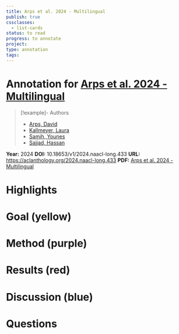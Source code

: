 ```yaml
---
title: Arps et al. 2024 - Multilingual
publish: true
cssclasses:
  - list-cards
status: to read
progress: to annotate
project:
type: annotation
tags:
---
```

# Annotation for [Arps et al. 2024 - Multilingual](Papers/References/Arps%20et%20al.%202024%20-%20Multilingual)

> [!example]- Authors
> - [Arps, David](Arps%2C%20David)
> - [Kallmeyer, Laura](Kallmeyer%2C%20Laura)
> - [Samih, Younes](Samih%2C%20Younes)
> - [Sajjad, Hassan](Sajjad%2C%20Hassan)

**Year:** 2024
**DOI:** 10.18653/v1/2024.naacl-long.433
**URL:** https://aclanthology.org/2024.naacl-long.433
**PDF:** [Arps et al. 2024 - Multilingual](Papers/PDFs/Arps%20et%20al.%202024%20-%20Multilingual%20Nonce%20Dependency%20Treebanks%20Understanding%20how%20Language%20Models%20Represent%20and%20Process%20Syntactic%20Structure.pdf)

# Highlights


# Goal (yellow)


# Method (purple)


# Results (red)


# Discussion (blue)


# Questions

